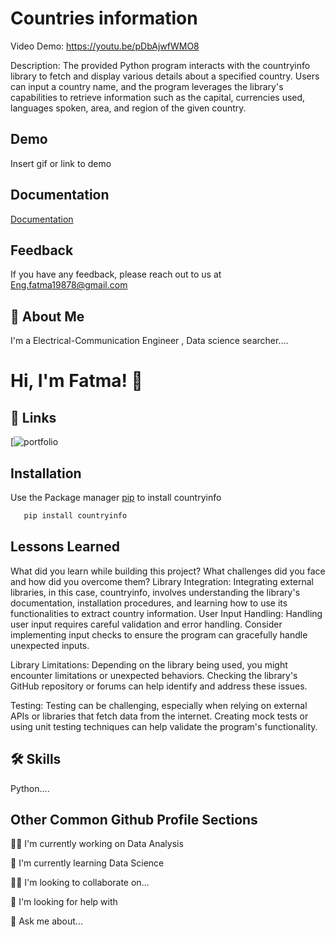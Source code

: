 
# Countries information

Video Demo:  <https://youtu.be/pDbAjwfWMO8>


Description: The provided Python program interacts with the countryinfo library to fetch and display various details about a specified country. Users can input a country name, and the program leverages the library's capabilities to retrieve information such as the capital, currencies used, languages spoken, area, and region of the given country. 

## Demo

Insert gif or link to demo


## Documentation

[Documentation](https://linktodocumentation)


## Feedback

If you have any feedback, please reach out to us at Eng.fatma19878@gmail.com


## 🚀 About Me
I'm a Electrical-Communication Engineer , Data  science searcher....

# Hi, I'm Fatma! 👋


## 🔗 Links
[![portfolio](//https://github.com/Fatma19878)

## Installation

Use the Package manager [pip](https://pypi.org/project/countryinfo/) to install countryinfo


```bash
   pip install countryinfo
```
    
## Lessons Learned

What did you learn while building this project? What challenges did you face and how did you overcome them?
Library Integration: Integrating external libraries, in this case, countryinfo, involves understanding the library's documentation, installation procedures, and learning how to use its functionalities to extract country information.
User Input Handling: Handling user input requires careful validation and error handling. Consider implementing input checks to ensure the program can gracefully handle unexpected inputs.

Library Limitations: Depending on the library being used, you might encounter limitations or unexpected behaviors. Checking the library's GitHub repository or forums can help identify and address these issues.

Testing: Testing can be challenging, especially when relying on external APIs or libraries that fetch data from the internet. Creating mock tests or using unit testing techniques can help validate the program's functionality.


## 🛠 Skills
Python....

## Other Common Github Profile Sections
👩‍💻 I'm currently working on Data Analysis

🧠 I'm currently learning Data Science

👯‍♀️ I'm looking to collaborate on...

🤔 I'm looking for help with 

💬 Ask me about...


